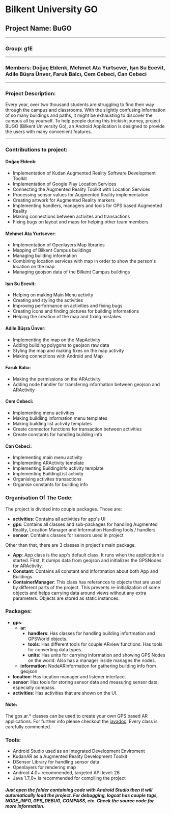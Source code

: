 # Bilkent University GO

## Project Name: BuGO

---

### Group: g1E

---

### Members: Doğaç Eldenk, Mehmet Ata Yurtsever, Işın Su Ecevit, Adile Büşra Ünver, Faruk Balcı, Cem Cebeci, Can Cebeci

***

### Project Description: 

Every year, over two thousand students are struggling to find their way through the campus and classrooms. With the slightly confusing information of so many buildings and paths, it might be exhausting to discover the campus all by yourself. To help people during this trickish journey, project BUGO (Bilkent University Go), an Android Application is designed to provide the users with many convenient features.

----

### Contributions to project:

#### Doğaç Eldenk:
    
* Implementation of Kudan Augmented Reality Software Development Toolkit
* Implementation of Google Play Location Services
* Connecting the Augmented Reality Toolkit with Location Services
* Processing sensor values for Augmented Reality implementation
* Creating artwork for Augmented Reality markers
* Implementing handlers, managers and tools for GPS based Augmented Reality
* Making connections between activites and transactions
* Fixing bugs on layout and maps for helping other team members

#### Mehmet Ata Yurtsever:
* Implementation of Openlayers Map libraries
* Mapping of Bilkent Campus buildings
* Managing building information
* Combining location services with map in order to show the person's location on the map
* Managing geojson data of the Bilkent Campus buildings

#### Işın Su Ecevit:
* Helping on making Main Menu activity
* Creating and styling the activities
* Improving performance on activities and fixing bugs
* Creating icons and finding pictures for building informations
* Helping the creation of the map and fixing mistakes.

#### Adile Büşra Ünver:
* Implementing the map on the MapActivity
* Adding building polygons to geojson raw data
* Styling the map and making fixes on the map activity
* Making connections with Android and Map

#### Faruk Balcı:
* Making the permissions on the ARActivity
* Adding node handler for transfering information between geojson and ARActivity

#### Cem Cebeci:
* Implementing menu activities
* Making buildling information menu templates
* Making building list activity templates
* Create connector functions for transaction between activities
* Create constants for handling building info

#### Can Cebeci:
* Implementing main menu activity
* Implementing ARActivity template
* Implementing BuildingInfo activity template
* Implementing BuildingList activity
* Organising activites transactions
* Organise constants for building info

  
### Organisation Of The Code: 

The project is divided into couple packages. Those are:

+ <b>activities</b>: Contains all activities for app's UI
+ <b>gps</b>: Contains all classes and sub-packages for handling Augmented Reality, Location Manager and Information Handling tools / handlers
+ <b>sensor</b>: Contains classes for sensors used in project

Other than that, there are 3 classes in project's main package. 

- <b>App</b>: App class is the app's default class. It runs when the application is started. First, It dumps data from geojson and initializes the GPSNodes for ARActivity.
- <b>Constant</b>: Contains all constant and infortmation about both App and Buildings
- <b>ContainerManager</b>: This class has referances to objects that are used by different parts of the project. This prevents re-initialization of some objects and helps carrying data around views without any extra parameters. Objects are stored as static instances.

### Packages:
- <b>gps</b>:
    - <b>ar</b>: 
        - <b>handlers</b>: Has classes for handling building infortmation and GPSWorld objects.
        - <b>tools</b>: Has different tools for couple ARview functions. Has tools for converting data types.
        - <b>units</b>: Has units for carrying information and showing GPS Nodes on the world. Also has a manager inside manages the nodes.
    - <b>information</b>: NodeARInformation for gathering building info from geojson
- <b>location</b>: Has location manager and listener interface.
- <b>sensor</b>: Has tools for storing sensor data and measuring sensor data, especially compass.
- <b>activities</b>: Has activities that are shown on the UI.
                
#### Note:

The gps.ar.* classes can be used to create your own GPS based AR applications. For further info please checkout the [javadoc](/docs). Every class is carefully commented.

### Tools:
* Android Studio used as an Integrated Development Enviroment
* KudanAR as a Augmented Reality Development Toolkit
* DSensor Library for handling sensor data
* Openlayers for rendering map
* Android 4.0+ recommended, targeted API level: 26
* Java 1.7_0+ is recommended for compiling the project

##### Just open the folder containing code with Android Studio then it will automatically load the project. For debugging, logcat has couple tags, NODE_INFO, GPS_DEBUG, COMPASS, etc. Check the source code for more information.

